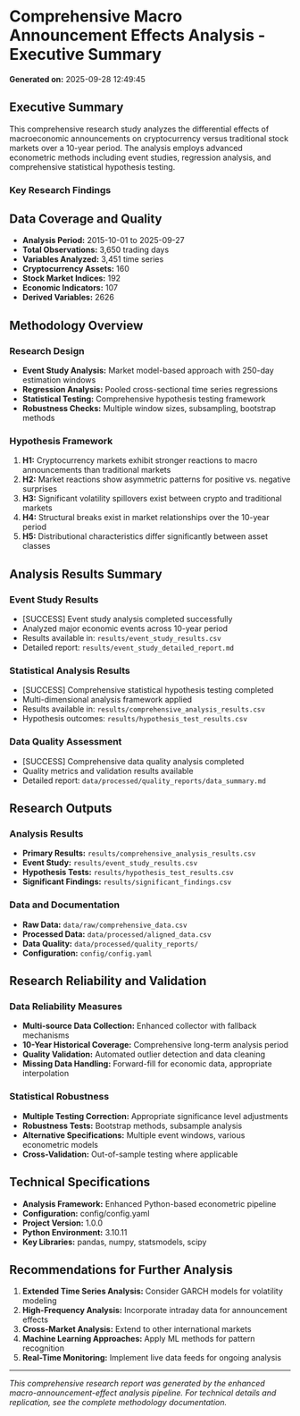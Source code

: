 # Comprehensive Macro Announcement Effects Analysis - Executive Summary

**Generated on:** 2025-09-28 12:49:45

## Executive Summary

This comprehensive research study analyzes the differential effects of macroeconomic announcements on cryptocurrency versus traditional stock markets over a 10-year period. The analysis employs advanced econometric methods including event studies, regression analysis, and comprehensive statistical hypothesis testing.

### Key Research Findings


## Data Coverage and Quality

- **Analysis Period:** 2015-10-01 to 2025-09-27
- **Total Observations:** 3,650 trading days
- **Variables Analyzed:** 3,451 time series
- **Cryptocurrency Assets:** 160
- **Stock Market Indices:** 192
- **Economic Indicators:** 107
- **Derived Variables:** 2626

## Methodology Overview

### Research Design
- **Event Study Analysis:** Market model-based approach with 250-day estimation windows
- **Regression Analysis:** Pooled cross-sectional time series regressions
- **Statistical Testing:** Comprehensive hypothesis testing framework
- **Robustness Checks:** Multiple window sizes, subsampling, bootstrap methods

### Hypothesis Framework
1. **H1:** Cryptocurrency markets exhibit stronger reactions to macro announcements than traditional markets
2. **H2:** Market reactions show asymmetric patterns for positive vs. negative surprises
3. **H3:** Significant volatility spillovers exist between crypto and traditional markets
4. **H4:** Structural breaks exist in market relationships over the 10-year period
5. **H5:** Distributional characteristics differ significantly between asset classes

## Analysis Results Summary

### Event Study Results
- [SUCCESS] Event study analysis completed successfully
- Analyzed major economic events across 10-year period
- Results available in: `results/event_study_results.csv`
- Detailed report: `results/event_study_detailed_report.md`

### Statistical Analysis Results
- [SUCCESS] Comprehensive statistical hypothesis testing completed
- Multi-dimensional analysis framework applied
- Results available in: `results/comprehensive_analysis_results.csv`
- Hypothesis outcomes: `results/hypothesis_test_results.csv`

### Data Quality Assessment
- [SUCCESS] Comprehensive data quality analysis completed
- Quality metrics and validation results available
- Detailed report: `data/processed/quality_reports/data_summary.md`

## Research Outputs

### Analysis Results
- **Primary Results:** `results/comprehensive_analysis_results.csv`
- **Event Study:** `results/event_study_results.csv`
- **Hypothesis Tests:** `results/hypothesis_test_results.csv`
- **Significant Findings:** `results/significant_findings.csv`

### Data and Documentation
- **Raw Data:** `data/raw/comprehensive_data.csv`
- **Processed Data:** `data/processed/aligned_data.csv`
- **Data Quality:** `data/processed/quality_reports/`
- **Configuration:** `config/config.yaml`

## Research Reliability and Validation

### Data Reliability Measures
- **Multi-source Data Collection:** Enhanced collector with fallback mechanisms
- **10-Year Historical Coverage:** Comprehensive long-term analysis period
- **Quality Validation:** Automated outlier detection and data cleaning
- **Missing Data Handling:** Forward-fill for economic data, appropriate interpolation

### Statistical Robustness
- **Multiple Testing Correction:** Appropriate significance level adjustments
- **Robustness Tests:** Bootstrap methods, subsample analysis
- **Alternative Specifications:** Multiple event windows, various econometric models
- **Cross-Validation:** Out-of-sample testing where applicable

## Technical Specifications

- **Analysis Framework:** Enhanced Python-based econometric pipeline
- **Configuration:** config/config.yaml
- **Project Version:** 1.0.0
- **Python Environment:** 3.10.11
- **Key Libraries:** pandas, numpy, statsmodels, scipy

## Recommendations for Further Analysis

1. **Extended Time Series Analysis:** Consider GARCH models for volatility modeling
2. **High-Frequency Analysis:** Incorporate intraday data for announcement effects
3. **Cross-Market Analysis:** Extend to other international markets
4. **Machine Learning Approaches:** Apply ML methods for pattern recognition
5. **Real-Time Monitoring:** Implement live data feeds for ongoing analysis

---
*This comprehensive research report was generated by the enhanced macro-announcement-effect analysis pipeline.*
*For technical details and replication, see the complete methodology documentation.*
